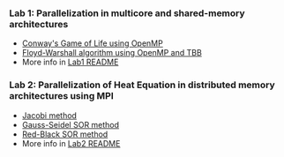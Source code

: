 ### __Lab 1:__ Parallelization in multicore and shared-memory architectures

- [Conway's Game of Life using OpenMP](./Lab1/ex1)
- [Floyd-Warshall algorithm using OpenMP and TBB](./Lab1/ex2)
- More info in [Lab1 README](./Lab1/README.md)


### __Lab 2:__ Parallelization of Heat Equation in distributed memory architectures using MPI

- [Jacobi method](./Lab2)
- [Gauss-Seidel SOR method](./Lab2)
- [Red-Black SOR method](./Lab2)
- More info in [Lab2 README](./Lab2/README.md)



